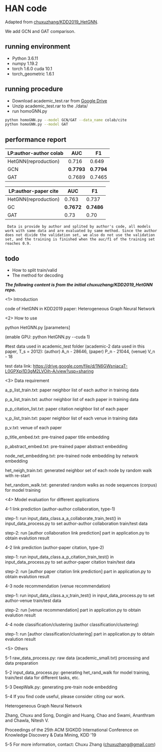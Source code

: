 # HAN code

Adapted from [chuxuzhang/KDD2019_HetGNN](https://github.com/chuxuzhang/KDD2019_HetGNN).

We add GCN and GAT comparison.

## running environment

* Python 3.6.11
* numpy 1.19.2
* torch 1.6.0 cuda 10.1
* torch_geometric 1.6.1

## running procedure

* Download academic_test.rar from [Google Drive](https://drive.google.com/file/d/1BEb34-06XSwNZZHF4Gi4n8-buzoJpZs0/view?usp=sharing)
* Unzip academic_test.rar to the ./data/
* run homoGNN.py

```bash
python homoGNN.py --model GCN/GAT --data_name colab/cite 
python homoGNN.py --model GAT 
```

## performance report

| LP:author-author colab |     AUC   |    F1     |
| ---------------------- | --------- | --------- |
| HetGNN(reproduction)   | 0.716     | 0.649     |
| GCN                    | **0.7793**| **0.7794**| 
| GAT                    | 0.7689    | 0.7465    |   

| LP:author-paper cite     |    AUC       |    F1     |
| ------------------------ | ------------ | --------- |
| HetGNN(reproduction)     | 0.763        | 0.737     |
| GC                       | **0.7672**   | **0.7486**|  
| GAT                      | 0.73         | 0.70      | 
` Data is provide by author and splited by author's code, all models work with same data and are evaluated by same method. Since the author does not divide the validation set, we also do not use the validation set, and the training is finished when the auc/f1 of the training set reaches 0.9.`
## todo
- How to split train/valid
- The method for decoding 

***The following content is from the initial chuxuzhang/KDD2019_HetGNN repo.***

<1> Introduction 

code of HetGNN in KDD2019 paper: Heterogeneous Graph Neural Network 


<2> How to use

python HetGNN.py [parameters]

(enable GPU: python HetGNN.py --cuda 1)

#test data used in academic_test folder (academic-2 data used in this paper, T_s = 2012): (author) A_n - 28646, (paper) P_n - 21044, (venue) V_n - 18

test data link: https://drive.google.com/file/d/1N6GWsniacaT-L0GPXpi1D3gM2LVOih-A/view?usp=sharing


<3> Data requirement

a_p_list_train.txt: paper neighbor list of each author in training data

p_a_list_train.txt: author neighbor list of each paper in training data

p_p_citation_list.txt: paper citation neighbor list of each paper 

v_p_list_train.txt: paper neighbor list of each venue in training data

p_v.txt: venue of each paper

p_title_embed.txt: pre-trained paper title embedding

p_abstract_embed.txt: pre-trained paper abstract embedding

node_net_embedding.txt: pre-trained node embedding by network embedding

het_neigh_train.txt: generated neighbor set of each node by random walk with re-start 

het_random_walk.txt: generated random walks as node sequences (corpus) for model training


<4> Model evaluation for different applications

4-1 link prediction (author-author collaboration, type-1)

step-1: run input_data_class.a_a_collaborate_train_test() in input_data_process.py to set author-author collaboration train/test data 

step-2: run [author collaboration link prediction] part in application.py to obtain evalution result 

4-2 link prediction (author-paper citation, type-2)

step-1: run input_data_class.a_p_citation_train_test() in input_data_process.py to set author-paper citation train/test data

step-2: run [author paper citation link prediction] part in application.py to obtain evalution result 

4-3 node recommendation (venue recommendation)

step-1: run input_data_class.a_v_train_test() in input_data_process.py to set author-venue train/test data

step-2: run [venue recommendation] part in application.py to obtain evalution result 

4-4 node classification/clustering (author classification/clustering)

step-1: run [author classification/clustering] part in application.py to obtain evalution result 

<5> Others

5-1 raw_data_process.py: raw data (academic_small.txt) processing and data preparation

5-2 input_data_process.py: generating het_rand_walk for model training, train/test data for different tasks, etc. 

5-3 DeepWalk.py: generating pre-train node embedding 

5-4 If you find code useful, please consider citing our work.

Heterogeneous Graph Neural Network

Zhang, Chuxu and Song, Dongjin and Huang, Chao and Swami, Ananthram and Chawla, Nitesh V.

Proceedings of the 25th ACM SIGKDD International Conference on Knowledge Discovery & Data Mining, KDD '19

5-5 For more information, contact: Chuxu Zhang (chuxuzhang@gmail.com)